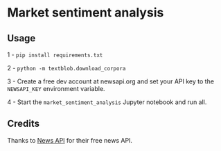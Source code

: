 # Market sentiment analysis

## Usage

1 - `pip install requirements.txt`

2 - `python -m textblob.download_corpora`

3 -  Create a free dev account at newsapi.org and set your API key to the `NEWSAPI_KEY` environment variable.

4 - Start the `market_sentiment_analysis` Jupyter notebook and run all.

## Credits

Thanks to [News API](newsapi.org) for their free news API.
